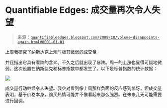 <!--yml

分类：未分类

日期：2024-05-18 13:35:51

-->

# Quantifiable Edges: 成交量再次令人失望

> 来源：[`quantifiableedges.blogspot.com/2008/10/volume-disappoints-again.html#0001-01-01`](http://quantifiableedges.blogspot.com/2008/10/volume-disappoints-again.html#0001-01-01)

[上周我研究了纳斯达克上涨时极其微弱的成交量](http://quantifiableedges.blogspot.com/2008/10/volume-clues.html)

并且指出它具有看跌的含义。不久之后就出现了暴跌。周一的上涨也显得可疑地微弱。这次设置在纳斯达克和标普指数中都发生了。以下是标普指数的统计数据：

![](https://blogger.googleusercontent.com/img/b/R29vZ2xl/AVvXsEi3fhs3V62jMkR5O_0II5oe-dAbEJWAnvIQpHziqmvz5MTS8mwwv-Wna_HNj-pAJc_wn1c1LtavPhebhoeg6mIvGsNlOGXnfz-ccP1VvSr1RTbFYAdY6N3k97yMCJ34MaL_uJqjCwLDTTQ/s1600-h/2008-10-21+low+vol+in+5+SPX+up+2pct.PNG)

成交量行动继续令人失望。我会对看到像上周那样负面的反应感到惊讶，但成交量表明，基于价格本身，购买热情可能并不像看起来那么强烈。在未来几天可能需要进行回调。
